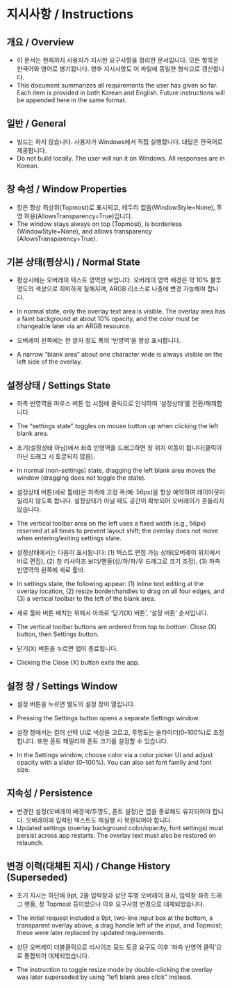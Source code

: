 # 지시사항 / Instructions

## 개요 / Overview
- 이 문서는 현재까지 사용자가 지시한 요구사항을 정리한 문서입니다. 모든 항목은 한국어와 영어로 병기됩니다. 향후 지시사항도 이 파일에 동일한 형식으로 갱신합니다.
- This document summarizes all requirements the user has given so far. Each item is provided in both Korean and English. Future instructions will be appended here in the same format.

## 일반 / General
- 빌드는 하지 않습니다. 사용자가 Windows에서 직접 실행합니다. 대답은 한국어로 제공합니다.
- Do not build locally. The user will run it on Windows. All responses are in Korean.

## 창 속성 / Window Properties
- 창은 항상 최상위(Topmost)로 표시되고, 테두리 없음(WindowStyle=None), 투명 허용(AllowsTransparency=True)입니다.
- The window stays always on top (Topmost), is borderless (WindowStyle=None), and allows transparency (AllowsTransparency=True).

## 기본 상태(평상시) / Normal State
- 평상시에는 오버레이 텍스트 영역만 보입니다. 오버레이 영역 배경은 약 10% 불투명도의 색상으로 희미하게 칠해지며, ARGB 리소스로 나중에 변경 가능해야 합니다.
- In normal state, only the overlay text area is visible. The overlay area has a faint background at about 10% opacity, and the color must be changeable later via an ARGB resource.

- 오버레이 왼쪽에는 한 글자 정도 폭의 ‘빈영역’을 항상 표시합니다.
- A narrow “blank area” about one character wide is always visible on the left side of the overlay.

## 설정상태 / Settings State
- 좌측 빈영역을 마우스 버튼 업 시점에 클릭으로 인식하여 ‘설정상태’를 전환/해제합니다.
- The “settings state” toggles on mouse button up when clicking the left blank area.

- 초기(설정상태 아님)에서 좌측 빈영역을 드래그하면 창 위치 이동이 됩니다(클릭이 아닌 드래그 시 토글되지 않음).
- In normal (non-settings) state, dragging the left blank area moves the window (dragging does not toggle the state).

- 설정상태 버튼(세로 툴바)은 좌측에 고정 폭(예: 56px)을 항상 예약하여 레이아웃이 밀리지 않도록 합니다. 설정상태가 아닐 때도 공간이 확보되어 오버레이가 흔들리지 않습니다.
- The vertical toolbar area on the left uses a fixed width (e.g., 56px) reserved at all times to prevent layout shift; the overlay does not move when entering/exiting settings state.

- 설정상태에서는 다음이 표시됩니다: (1) 텍스트 편집 가능 상태(오버레이 위치에서 바로 편집), (2) 창 리사이즈 보더/핸들(상/하/좌/우 드래그로 크기 조정), (3) 좌측 빈영역의 왼쪽에 세로 툴바.
- In settings state, the following appear: (1) inline text editing at the overlay location, (2) resize border/handles to drag on all four edges, and (3) a vertical toolbar to the left of the blank area.

- 세로 툴바 버튼 배치는 위에서 아래로 ‘닫기(X) 버튼’, ‘설정 버튼’ 순서입니다.
- The vertical toolbar buttons are ordered from top to bottom: Close (X) button, then Settings button.

- 닫기(X) 버튼을 누르면 앱이 종료됩니다.
- Clicking the Close (X) button exits the app.

## 설정 창 / Settings Window
- 설정 버튼을 누르면 별도의 설정 창이 열립니다.
- Pressing the Settings button opens a separate Settings window.

- 설정 창에서는 컬러 선택 UI로 색상을 고르고, 투명도는 슬라이더(0–100%)로 조정합니다. 또한 폰트 패밀리와 폰트 크기를 설정할 수 있습니다.
- In the Settings window, choose color via a color picker UI and adjust opacity with a slider (0–100%). You can also set font family and font size.

## 지속성 / Persistence
- 변경한 설정(오버레이 배경색/투명도, 폰트 설정)은 앱을 종료해도 유지되어야 합니다. 오버레이에 입력된 텍스트도 재실행 시 복원되어야 합니다.
- Updated settings (overlay background color/opacity, font settings) must persist across app restarts. The overlay text must also be restored on relaunch.

## 변경 이력(대체된 지시) / Change History (Superseded)
- 초기 지시는 하단에 9pt, 2줄 입력창과 상단 투명 오버레이 표시, 입력창 좌측 드래그 핸들, 창 Topmost 등이었으나 이후 요구사항 변경으로 대체되었습니다.
- The initial request included a 9pt, two-line input box at the bottom, a transparent overlay above, a drag handle left of the input, and Topmost; these were later replaced by updated requirements.

- 상단 오버레이 더블클릭으로 리사이즈 모드 토글 요구도 이후 ‘좌측 빈영역 클릭’으로 통합되어 대체되었습니다.
- The instruction to toggle resize mode by double-clicking the overlay was later superseded by using “left blank area click” instead.
